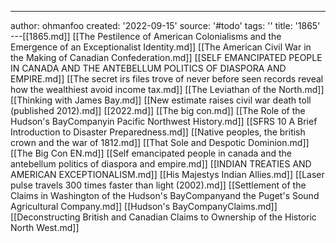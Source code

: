 ---
author: ohmanfoo
created: '2022-09-15'
source: '#todo'
tags: ''
title: '1865'
---[[1865.md]]
[[The Pestilence of American Colonialisms and the Emergence of an Exceptionalist Identity.md]]
[[The American Civil War in the Making of Canadian Confederation.md]]
[[SELF EMANCIPATED PEOPLE IN CANADA AND THE ANTEBELLUM POLITICS OF DIASPORA AND EMPIRE.md]]
[[The secret irs files trove of never before seen records reveal how the wealthiest avoid income tax.md]]
[[The Leviathan of the North.md]]
[[Thinking with James Bay.md]]
[[New estimate raises civil war death toll (published 2012).md]]
[[2022.md]]
[[The big con.md]]
[[The Role of the Hudson's BayCompanyin Pacific Northwest History.md]]
[[SFRS 10 A Brief Introduction to Disaster Preparedness.md]]
[[Native peoples, the british crown and the war of 1812.md]]
[[That Sole and Despotic Dominion.md]]
[[The Big Con EN.md]]
[[Self emancipated people in canada and the antebellum politics of diaspora and empire.md]]
[[INDIAN TREATIES AND AMERICAN EXCEPTIONALISM.md]]
[[His Majestys Indian Allies.md]]
[[Laser pulse travels 300 times faster than light (2002).md]]
[[Settlement of the Claims in Washington of the Hudson's BayCompanyand the Puget's Sound Agricultural Company.md]]
[[Hudson's BayCompanyClaims.md]]
[[Deconstructing British and Canadian Claims to Ownership of the Historic North West.md]]

